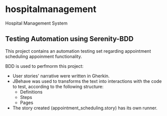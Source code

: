 # hospitalmanagement
Hospital Management System

## Testing Automation using Serenity-BDD ##

This project contains an automation testing set regarding appointment scheduling
appoinment functionality.

BDD is used to perfmorm this project: 

- User stories' narrative were written in Gherkin.
- JBehave was used to transforms the text into interactions with the code to test,
  according to the following structure:
  - Definitions
  - Steps
  - Pages
- The story created (appointment_scheduling.story) has its own runner.